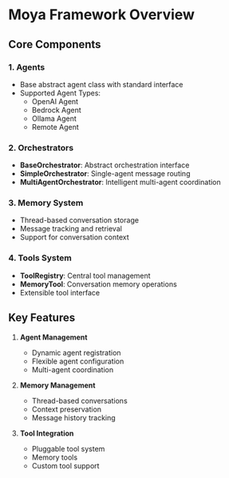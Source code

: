 # Moya Framework Overview

## Core Components

### 1. Agents
- Base abstract agent class with standard interface
- Supported Agent Types:
  - OpenAI Agent
  - Bedrock Agent
  - Ollama Agent
  - Remote Agent

### 2. Orchestrators
- **BaseOrchestrator**: Abstract orchestration interface
- **SimpleOrchestrator**: Single-agent message routing
- **MultiAgentOrchestrator**: Intelligent multi-agent coordination

### 3. Memory System
- Thread-based conversation storage
- Message tracking and retrieval
- Support for conversation context

### 4. Tools System
- **ToolRegistry**: Central tool management
- **MemoryTool**: Conversation memory operations
- Extensible tool interface

## Key Features
1. **Agent Management**
   - Dynamic agent registration
   - Flexible agent configuration
   - Multi-agent coordination

2. **Memory Management**
   - Thread-based conversations
   - Context preservation
   - Message history tracking

3. **Tool Integration**
   - Pluggable tool system
   - Memory tools
   - Custom tool support
